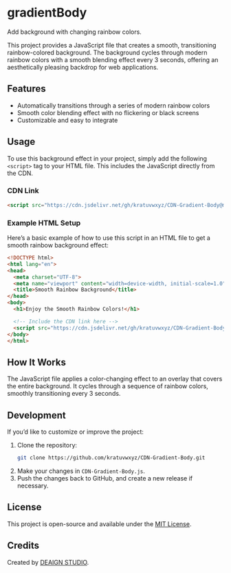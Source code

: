 # gradientBody
Add background with changing rainbow colors.

This project provides a JavaScript file that creates a smooth, transitioning rainbow-colored background. The background cycles through modern rainbow colors with a smooth blending effect every 3 seconds, offering an aesthetically pleasing backdrop for web applications.

## Features
- Automatically transitions through a series of modern rainbow colors
- Smooth color blending effect with no flickering or black screens
- Customizable and easy to integrate

## Usage

To use this background effect in your project, simply add the following `<script>` tag to your HTML file. This includes the JavaScript directly from the CDN.

### CDN Link

```html
<script src="https://cdn.jsdelivr.net/gh/kratuvwxyz/CDN-Gradient-Body@main/CDN-Gradient-Body.js"></script>
```

### Example HTML Setup

Here’s a basic example of how to use this script in an HTML file to get a smooth rainbow background effect:

```html
<!DOCTYPE html>
<html lang="en">
<head>
  <meta charset="UTF-8">
  <meta name="viewport" content="width=device-width, initial-scale=1.0">
  <title>Smooth Rainbow Background</title>
</head>
<body>
  <h1>Enjoy the Smooth Rainbow Colors!</h1>

  <!-- Include the CDN link here -->
  <script src="https://cdn.jsdelivr.net/gh/kratuvwxyz/CDN-Gradient-Body@main/CDN-Gradient-Body.js"></script>
</body>
</html>
```

## How It Works

The JavaScript file applies a color-changing effect to an overlay that covers the entire background. It cycles through a sequence of rainbow colors, smoothly transitioning every 3 seconds.

## Development

If you’d like to customize or improve the project:

1. Clone the repository:
   ```bash
   git clone https://github.com/kratuvwxyz/CDN-Gradient-Body.git
   ```
2. Make your changes in `CDN-Gradient-Body.js`.
3. Push the changes back to GitHub, and create a new release if necessary.

## License

This project is open-source and available under the [MIT License](LICENSE).

## Credits

Created by [DEAIGN STUDIO](https://github.com/kratuvwxyz).
